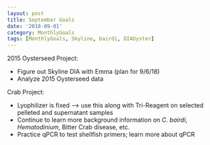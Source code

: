 ```yaml
---
layout: post
title: September Goals
date: '2018-09-01'
category: MonthlyGoals
tags: [MonthlyGoals, Skyline, bairdi, DIAOyster]
---
```

2015 Oysterseed Project:
- Figure out Skyline DIA with Emma (plan for 9/6/18)
- Analyze 2015 Oysterseed data

Crab Project:
- Lyophilizer is fixed --> use this along with Tri-Reagent on selected pelleted and supernatant samples
- Continue to learn more background information on _C. bairdi_, _Hematodinium_, Bitter Crab disease, etc. 
- Practice qPCR to test shellfish primers; learn more about qPCR

